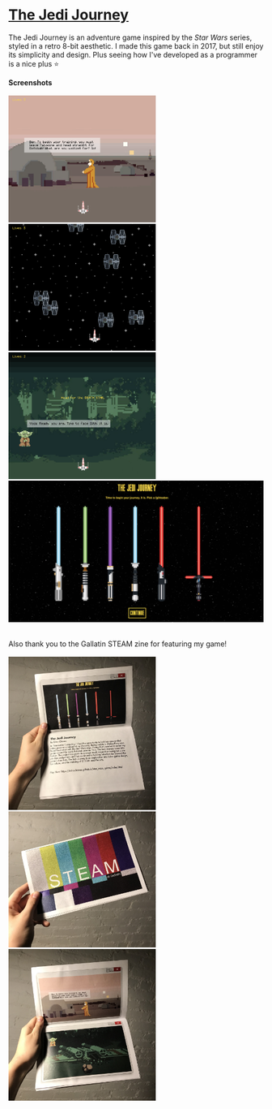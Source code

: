 # [The Jedi Journey](https://erinachavez.github.io/the_jedi_journey/)
The Jedi Journey is an adventure game inspired by the *Star Wars* series, styled in a retro 8-bit aesthetic. I made this game back in 2017, but still enjoy its simplicity and design. Plus seeing how I've developed as a programmer is a nice plus :star:

**Screenshots**
<br /><br />
<img src="https://github.com/erinachavez/the_jedi_journey/blob/gh-pages/images/screenshot1.png" width="291" />
<img src="https://github.com/erinachavez/the_jedi_journey/blob/gh-pages/images/screenshot3.png" width="291" />
<img src="https://github.com/erinachavez/the_jedi_journey/blob/gh-pages/images/screenshot2.png" width="291" />
<br />
<img src="https://github.com/erinachavez/the_jedi_journey/blob/gh-pages/images/screenshot5.png" />
<br /><br />

Also thank you to the Gallatin STEAM zine for featuring my game!
<br /><br />
<img src="https://github.com/erinachavez/the_jedi_journey/blob/gh-pages/images/gallatinsteamzine2.jpg" width="291" />
<img src="https://github.com/erinachavez/the_jedi_journey/blob/gh-pages/images/gallatinsteamzine1.jpg" width="291" />
<img src="https://github.com/erinachavez/the_jedi_journey/blob/gh-pages/images/gallatinsteamzine3.jpg" width="291" />
